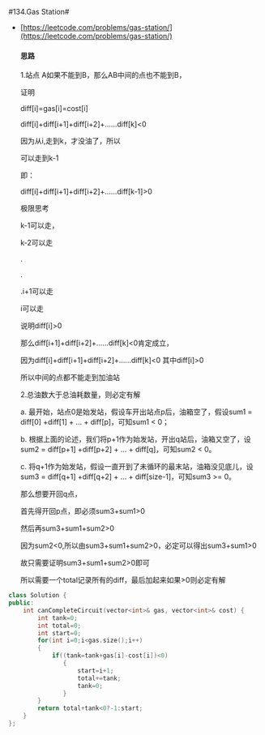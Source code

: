 #134.Gas Station#

- [https://leetcode.com/problems/gas-station/](https://leetcode.com/problems/gas-station/)

  ####	思路

  1.站点 A如果不能到B，那么AB中间的点也不能到B，

  证明

  diff[i]=gas[i]=cost[i]

  diff[i]+diff[i+1]+diff[i+2]+......diff[k]<0

  因为从i,走到k，才没油了，所以

  可以走到k-1

  即：

  diff[i]+diff[i+1]+diff[i+2]+......diff[k-1]>0

  极限思考

  k-1可以走，

  k-2可以走

  .

  .

  .i+1可以走

  i可以走

  说明diff[i]>0

  那么diff[i+1]+diff[i+2]+......diff[k]<0肯定成立，

  因为diff[i]+diff[i+1]+diff[i+2]+......diff[k]<0 其中diff[i]>0

  所以中间的点都不能走到加油站

  2.总油数大于总油耗数量，则必定有解

  a. 最开始，站点0是始发站，假设车开出站点p后，油箱空了，假设sum1 = diff[0] +diff[1] + ... + diff[p]，可知sum1 < 0；

  b. 根据上面的论述，我们将p+1作为始发站，开出q站后，油箱又空了，设sum2 = diff[p+1] +diff[p+2] + ... + diff[q]，可知sum2 < 0。

  c. 将q+1作为始发站，假设一直开到了未循环的最末站，油箱没见底儿，设sum3 = diff[q+1] +diff[q+2] + ... + diff[size-1]，可知sum3 >= 0。

  那么想要开回q点，

  首先得开回p点，即必须sum3+sum1>0

  然后再sum3+sum1+sum2>0

  因为sum2<0,所以由sum3+sum1+sum2>0，必定可以得出sum3+sum1>0

  故只需要证明sum3+sum1+sum2>0即可

  所以需要一个total记录所有的diff，最后加起来如果>0则必定有解

```c++
class Solution {
public:
    int canCompleteCircuit(vector<int>& gas, vector<int>& cost) {
        int tank=0;
        int total=0;
        int start=0;
        for(int i=0;i<gas.size();i++)
        {
            if((tank=tank+gas[i]-cost[i])<0)
               {
                   start=i+1;
                   total+=tank;
                   tank=0;
               }
        }
        return total+tank<0?-1:start;
    }
};
```

